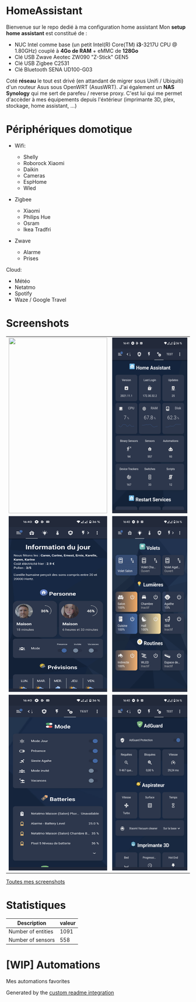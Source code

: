 # HomeAssistant

Bienvenue sur le repo dedié à ma configuration home assistant
Mon **setup home assistant** est constitué de : 
 - NUC Intel comme base (un petit Intel(R) Core(TM) **i3**-3217U CPU @ 1.80GHz) couplé à **4Go de RAM** + eMMC de **128Go**
 - Clé USB Zwave Aeotec ZW090 "Z-Stick" GEN5 
 - Clé USB Zigbee C2531 
 - Clé Bluetooth SENA UD100-G03

Coté **réseau** le tout est drivé (en attandant de migrer sous Unifi / Ubiquiti) d'un routeur Asus sous OpenWRT (AsusWRT). 
J'ai également un **NAS Synology** qui me sert de parefeu / reverse proxy. 
C'est lui qui me permet d'accèder à mes équipements depuis l'éxtérieur (imprimante 3D, plex, stockage, home assistant, ...)

# Périphériques domotique
- Wifi:
  - Shelly
  - Roborock Xiaomi 
  - Daikin
  - Cameras
  - EspHome
  - Wled

- Zigbee
  - Xiaomi
  - Philips Hue
  - Osram
  - Ikea Tradfri 

- Zwave 
  - Alarme
  - Prises

Cloud: 
  - Météo 
  - Netatmo 
  - Spotify
  - Waze / Google Travel



# Screenshots

<table>
  <tr>
    <td><img src="ttps://github.com/gogui63/HomeAssistant/blob/main/screenshots/home.png" width=270 height=480></td>
    <td><img src="https://github.com/gogui63/HomeAssistant/blob/main/screenshots/ha.png" width=270 height=480></td>
  </tr>
  <tr>
    <td><img src="https://github.com/gogui63/HomeAssistant/blob/main/screenshots/home2.png" width=270 height=480></td>
    <td><img src="https://github.com/gogui63/HomeAssistant/blob/main/screenshots/light.png" width=270 height=480></td>
  </tr>
   <tr>
    <td><img src="https://github.com/gogui63/HomeAssistant/blob/main/screenshots/divers.png" width=270 height=480></td>
    <td><img src="https://github.com/gogui63/HomeAssistant/blob/main/screenshots/divers2.png" width=270 height=480></td>
  </tr>
 </table>


[Toutes mes screenshots](https://github.com/gogui63/HomeAssistant/blob/main/screenshots/)

# Statistiques

Description | valeur
-- | --
Number of entities | 1091
Number of sensors | 558

# [WIP] Automations

Mes automations favorites

Generated by the [custom readme integration](https://github.com/custom-components/readme)
